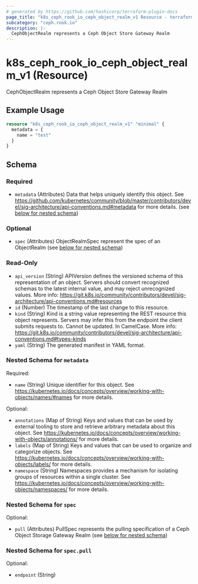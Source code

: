 ```yaml
---
# generated by https://github.com/hashicorp/terraform-plugin-docs
page_title: "k8s_ceph_rook_io_ceph_object_realm_v1 Resource - terraform-provider-k8s"
subcategory: "ceph.rook.io"
description: |-
  CephObjectRealm represents a Ceph Object Store Gateway Realm
---
```


# k8s_ceph_rook_io_ceph_object_realm_v1 (Resource)

CephObjectRealm represents a Ceph Object Store Gateway Realm

## Example Usage

```terraform
resource "k8s_ceph_rook_io_ceph_object_realm_v1" "minimal" {
  metadata = {
    name = "test"
  }
}
```

<!-- schema generated by tfplugindocs -->
## Schema

### Required

- `metadata` (Attributes) Data that helps uniquely identify this object. See https://github.com/kubernetes/community/blob/master/contributors/devel/sig-architecture/api-conventions.md#metadata for more details. (see [below for nested schema](#nestedatt--metadata))

### Optional

- `spec` (Attributes) ObjectRealmSpec represent the spec of an ObjectRealm (see [below for nested schema](#nestedatt--spec))

### Read-Only

- `api_version` (String) APIVersion defines the versioned schema of this representation of an object. Servers should convert recognized schemas to the latest internal value, and may reject unrecognized values. More info: https://git.k8s.io/community/contributors/devel/sig-architecture/api-conventions.md#resources
- `id` (Number) The timestamp of the last change to this resource.
- `kind` (String) Kind is a string value representing the REST resource this object represents. Servers may infer this from the endpoint the client submits requests to. Cannot be updated. In CamelCase. More info: https://git.k8s.io/community/contributors/devel/sig-architecture/api-conventions.md#types-kinds
- `yaml` (String) The generated manifest in YAML format.

<a id="nestedatt--metadata"></a>
### Nested Schema for `metadata`

Required:

- `name` (String) Unique identifier for this object. See https://kubernetes.io/docs/concepts/overview/working-with-objects/names/#names for more details.

Optional:

- `annotations` (Map of String) Keys and values that can be used by external tooling to store and retrieve arbitrary metadata about this object. See https://kubernetes.io/docs/concepts/overview/working-with-objects/annotations/ for more details.
- `labels` (Map of String) Keys and values that can be used to organize and categorize objects. See https://kubernetes.io/docs/concepts/overview/working-with-objects/labels/ for more details.
- `namespace` (String) Namespaces provides a mechanism for isolating groups of resources within a single cluster. See https://kubernetes.io/docs/concepts/overview/working-with-objects/namespaces/ for more details.


<a id="nestedatt--spec"></a>
### Nested Schema for `spec`

Optional:

- `pull` (Attributes) PullSpec represents the pulling specification of a Ceph Object Storage Gateway Realm (see [below for nested schema](#nestedatt--spec--pull))

<a id="nestedatt--spec--pull"></a>
### Nested Schema for `spec.pull`

Optional:

- `endpoint` (String)


